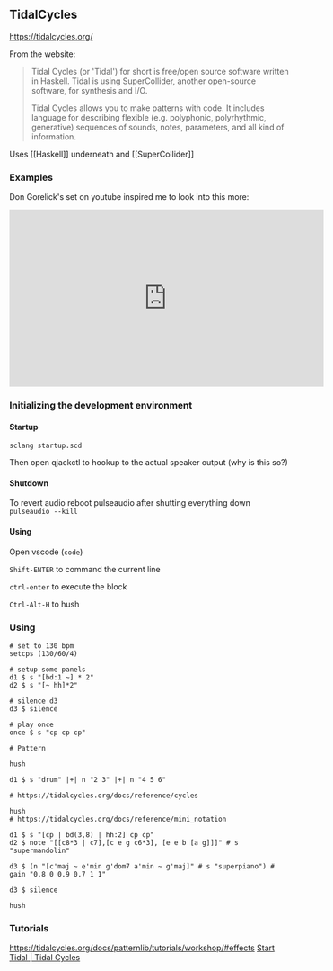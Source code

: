 ## TidalCycles

https://tidalcycles.org/

From the website:

> Tidal Cycles (or 'Tidal') for short is free/open source software written in Haskell. Tidal is using SuperCollider, another open-source software, for synthesis and I/O.
> 
> Tidal Cycles allows you to make patterns with code. It includes language for describing flexible (e.g. polyphonic, polyrhythmic, generative) sequences of sounds, notes, parameters, and all kind of information.

Uses [[Haskell]] underneath and [[SuperCollider]]

### Examples

Don Gorelick's set on youtube inspired me to look into this more:

<iframe width="560" height="315" src="https://www.youtube.com/embed/qdgnRct0_nw?start=29295" title="YouTube video player" frameborder="0" allow="accelerometer; autoplay; clipboard-write; encrypted-media; gyroscope; picture-in-picture" allowfullscreen></iframe>

### Initializing the development environment

#### Startup

```
sclang startup.scd
```

Then open qjackctl to hookup to the actual speaker output (why is this so?)

#### Shutdown

To revert audio reboot pulseaudio after shutting everything down `pulseaudio --kill`

#### Using 

Open vscode (`code`)

`Shift-ENTER` to command  the current line

`ctrl-enter` to execute the block

`Ctrl-Alt-H` to hush

### Using

```
# set to 130 bpm
setcps (130/60/4)

# setup some panels
d1 $ s "[bd:1 ~] * 2"
d2 $ s "[~ hh]*2"

# silence d3
d3 $ silence

# play once
once $ s "cp cp cp"
```
```
# Pattern

hush

d1 $ s "drum" |+| n "2 3" |+| n "4 5 6"

# https://tidalcycles.org/docs/reference/cycles

hush
# https://tidalcycles.org/docs/reference/mini_notation

d1 $ s "[cp | bd(3,8) | hh:2] cp cp"
d2 $ note "[[c8*3 | c7],[c e g c6*3], [e e b [a g]]]" # s "supermandolin"

d3 $ (n "[c'maj ~ e'min g'dom7 a'min ~ g'maj]" # s "superpiano") # gain "0.8 0 0.9 0.7 1 1"

d3 $ silence

hush
```

### Tutorials

https://tidalcycles.org/docs/patternlib/tutorials/workshop/#effects
[Start Tidal | Tidal Cycles](https://tidalcycles.org/docs/getting-started/tidal_start)
